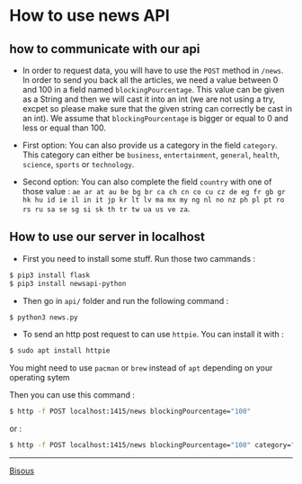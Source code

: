 # How to use news API 

## how to communicate with our api

* In order to request data, you will have to use the `POST` method in `/news`. In order to send you back all the articles, we need a value between 0 and 100 in a field named `blockingPourcentage`. This value can be given as a String and then we will cast it into an int (we are not using a try, excpet so please make sure that the given string can correctly be cast in an int). We assume that `blockingPourcentage` is bigger or equal to 0 and less or equal than 100. 
  
* First option: You can also provide us a category in the field `category`. This category can either be `business`,  `entertainment`,  `general`, `health`,  `science`,  `sports` or `technology`.

* Second option: You can also complete the field `country` with one of those value : `ae ar at au be bg br ca ch cn co cu cz de eg fr gb gr hk hu id ie il in it jp kr lt lv ma mx my ng nl no nz ph pl pt ro rs ru sa se sg si sk th tr tw ua us ve za`. 

## How to use our server in localhost 

* First you need to install some stuff. Run those two cammands :

```bash
$ pip3 install flask
$ pip3 install newsapi-python
```

* Then go in `api/` folder and run the following command :

```zsh
$ python3 news.py
````

* To send an http post request to can use `httpie`. You can install it with : 

```zsh
$ sudo apt install httpie
```

You might need to use `pacman` or `brew` instead of `apt` depending on your operating sytem

Then you can use this command : 

```zsh 
$ http -f POST localhost:1415/news blockingPourcentage="100" 
```

or : 

```zsh
$ http -f POST localhost:1415/news blockingPourcentage="100" category="sports" country="fr"
````

--- 
[Bisous](https://cartes-virtuelles.joliecarte.com/petites-attentions/carte-bisous.jpg)



